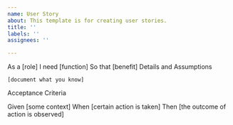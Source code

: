 ```yaml
---
name: User Story
about: This template is for creating user stories.
title: ''
labels: ''
assignees: ''

---
```


As a [role]
I need [function]
So that [benefit]
Details and Assumptions

    [document what you know]

Acceptance Criteria

Given [some context]
When [certain action is taken]
Then [the outcome of action is observed]
